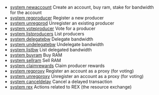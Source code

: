 - [system newaccount](ref:cleos-system-newaccount)   Create an account, buy ram, stake for bandwidth for the account
- [system regproducer](ref:cleos-system-regproducer)  Register a new producer
- [system unregprod](ref:cleos-system-unregprod)  Unregister an existing producer
- [system voteproducer](ref:cleos-system-voteproducer)  Vote for a producer
- [system listproducers](ref:cleos-system-listproducers)  List producers
- [system delegatebw](ref:cleos-system-delegatebw) Delegate bandwidth
- [system undelegatebw](ref:cleos-system-undelegatebw)  Undelegate bandwidth
- [system listbw](ref:cleos-system-listbw)  List delegated bandwidth
- [system buyram](ref:cleos-system-buyram)  Buy RAM
- [system sellram](ref:cleos-system-sellram)  Sell RAM
- [system claimrewards](ref:cleos-system-claimrewards)  Claim producer rewards
- [system regproxy](ref:cleos-system-regproxy)  Register an account as a proxy (for voting)
- [system unregproxy](ref:cleos-system-unregproxy)  Unregister an account as a proxy (for voting)
- [system canceldelay](ref:cleos-system-canceldelay)  Cancel a delayed transaction
 - [system rex](rex) Actions related to REX (the resource exchange)